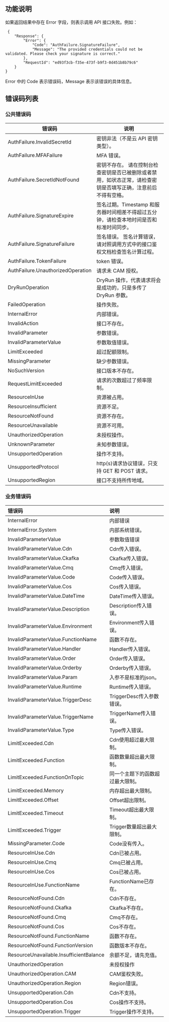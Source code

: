 
## 功能说明

如果返回结果中存在 Error 字段，则表示调用 API 接口失败。例如：

```
 {
    "Response": {
        "Error": {
            "Code": "AuthFailure.SignatureFailure",
            "Message": "The provided credentials could not be validated. Please check your signature is correct."
        },
        "RequestId": "ed93f3cb-f35e-473f-b9f3-0d451b8b79c6"
    }
}
```

Error 中的 Code 表示错误码，Message 表示该错误的具体信息。

## 错误码列表

### 公共错误码

| 错误码 | 说明 |
|--------|------|
| AuthFailure.InvalidSecretId | 密钥非法（不是云 API 密钥类型）。 |
| AuthFailure.MFAFailure | MFA 错误。 |
| AuthFailure.SecretIdNotFound | 密钥不存在。 请在控制台检查密钥是否已被删除或者禁用，如状态正常，请检查密钥是否填写正确，注意前后不得有空格。|
| AuthFailure.SignatureExpire | 签名过期。Timestamp 和服务器时间相差不得超过五分钟，请检查本地时间是否和标准时间同步。|
| AuthFailure.SignatureFailure | 签名错误。 签名计算错误，请对照调用方式中的接口鉴权文档检查签名计算过程。|
| AuthFailure.TokenFailure | token 错误。 |
| AuthFailure.UnauthorizedOperation | 请求未 CAM 授权。 |
| DryRunOperation | DryRun 操作，代表请求将会是成功的，只是多传了 DryRun 参数。 |
| FailedOperation | 操作失败。 |
| InternalError | 内部错误。 |
| InvalidAction | 接口不存在。 |
| InvalidParameter | 参数错误。 |
| InvalidParameterValue | 参数取值错误。 |
| LimitExceeded | 超过配额限制。 |
| MissingParameter | 缺少参数错误。 |
| NoSuchVersion | 接口版本不存在。 |
| RequestLimitExceeded | 请求的次数超过了频率限制。 |
| ResourceInUse | 资源被占用。 |
| ResourceInsufficient | 资源不足。 |
| ResourceNotFound | 资源不存在。 |
| ResourceUnavailable | 资源不可用。 |
| UnauthorizedOperation | 未授权操作。 |
| UnknownParameter | 未知参数错误。 |
| UnsupportedOperation | 操作不支持。 |
| UnsupportedProtocol | http(s)请求协议错误，只支持 GET 和 POST 请求。 |
| UnsupportedRegion | 接口不支持所传地域。 |

### 业务错误码



| 错误码 | 说明 |
|:-------|:-----|
| InternalError | 内部错误 |
| InternalError.System | 内部系统错误。 |
| InvalidParameterValue | 参数取值错误 |
| InvalidParameterValue.Cdn | Cdn传入错误。 |
| InvalidParameterValue.Ckafka | Ckafka传入错误。 |
| InvalidParameterValue.Cmq | Cmq传入错误。 |
| InvalidParameterValue.Code | Code传入错误。 |
| InvalidParameterValue.Cos | Cos传入错误。 |
| InvalidParameterValue.DateTime | DateTime传入错误。 |
| InvalidParameterValue.Description | Description传入错误。 |
| InvalidParameterValue.Environment | Environment传入错误。 |
| InvalidParameterValue.FunctionName | 函数不存在。 |
| InvalidParameterValue.Handler | Handler传入错误。 |
| InvalidParameterValue.Order | Order传入错误。 |
| InvalidParameterValue.Orderby | Orderby传入错误。 |
| InvalidParameterValue.Param | 入参不是标准的json。 |
| InvalidParameterValue.Runtime | Runtime传入错误。 |
| InvalidParameterValue.TriggerDesc | TriggerDesc传入参数错误。 |
| InvalidParameterValue.TriggerName | TriggerName传入错误。 |
| InvalidParameterValue.Type | Type传入错误。 |
| LimitExceeded.Cdn | Cdn使用超过最大限制。 |
| LimitExceeded.Function | 函数数量超出最大限制。 |
| LimitExceeded.FunctionOnTopic | 同一个主题下的函数超过最大限制。 |
| LimitExceeded.Memory | 内存超出最大限制。 |
| LimitExceeded.Offset | Offset超出限制。 |
| LimitExceeded.Timeout | Timeout超出最大限制。 |
| LimitExceeded.Trigger | Trigger数量超出最大限制。 |
| MissingParameter.Code | Code没有传入。 |
| ResourceInUse.Cdn | Cdn已被占用。 |
| ResourceInUse.Cmq | Cmq已被占用。 |
| ResourceInUse.Cos | Cos已被占用。 |
| ResourceInUse.FunctionName | FunctionName已存在。 |
| ResourceNotFound.Cdn | Cdn不存在。 |
| ResourceNotFound.Ckafka | Ckafka不存在。 |
| ResourceNotFound.Cmq | Cmq不存在。 |
| ResourceNotFound.Cos | Cos不存在。 |
| ResourceNotFound.FunctionName | 函数不存在。 |
| ResourceNotFound.FunctionVersion | 函数版本不存在。 |
| ResourceUnavailable.InsufficientBalance | 余额不足，请先充值。 |
| UnauthorizedOperation | 未授权操作 |
| UnauthorizedOperation.CAM | CAM鉴权失败。 |
| UnauthorizedOperation.Region | Region错误。 |
| UnsupportedOperation.Cdn | Cdn不支持。 |
| UnsupportedOperation.Cos | Cos操作不支持。 |
| UnsupportedOperation.Trigger | Trigger操作不支持。 |
